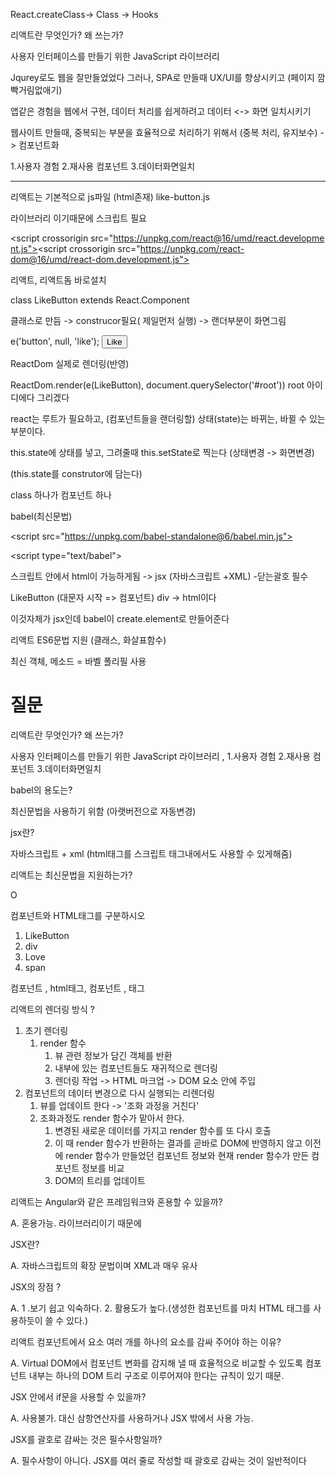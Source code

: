 React.createClass-> Class -> Hooks

리액트란 무엇인가? 왜 쓰는가?

사용자 인터페이스를 만들기 위한 JavaScript 라이브러리

Jqurey로도 웹을 잘만들었었다 그러나, SPA로 만들때 UX/UI를 향상시키고 (페이지 깜빡거림없애기)

앱같은 경험을 웹에서 구현, 데이터 처리를 쉽게하려고 데이터 <-> 화면 일치시키기

웹사이트 만들때, 중복되는 부분을 효율적으로 처리하기 위해서 (중복 처리, 유지보수) -> 컴포넌트화



1.사용자 경험 2.재사용 컴포넌트 3.데이터화면일치

---

리액트는 기본적으로 js파일 (html존재)  like-button.js



라이브러리 이기때문에 스크립트 필요



<script crossorigin src="https://unpkg.com/react@16/umd/react.development.js"></script><script crossorigin src="https://unpkg.com/react-dom@16/umd/react-dom.development.js"></script>



리액트, 리액트돔 바로설치

class LikeButton extends React.Component

클래스로 만듬 -> construcor필요( 제일먼저 실행) -> 랜더부분이 화면그림



e('button', null, 'like'); <button>Like</button>



ReactDom 실제로 렌더링(반영)

ReactDom.render(e(LikeButton), document.querySelector('#root')) root 아이디에다 그리겠다



react는 루트가 필요하고, (컴포넌트들을 랜더링할) 상태(state)는 바뀌는, 바뀔 수 있는 부분이다.



this.state에 상태를 넣고, 그려줄때 this.setState로 찍는다 (상태변경 -> 화면변경)

(this.state를 construtor에 담는다)

class 하나가 컴포넌트 하나



babel(최신문법)

<script src="https://unpkg.com/babel-standalone@6/babel.min.js"></script>

<script type="text/babel">

스크립트 안에서 html이 가능하게됨 -> jsx (자바스크립트 +XML) -닫는괄호 필수



LikeButton (대문자 시작 => 컴포넌트) div -> html이다



<LikeButton /> 이것자체가 jsx인데 babel이 create.element로 만들어준다

리액트 ES6문법 지원 (클래스, 화살표함수)



최신 객체, 메소드 = 바벨 폴리필 사용







<h1>질문</h1>

리액트란 무엇인가? 왜 쓰는가?

사용자 인터페이스를 만들기 위한 JavaScript 라이브러리 , 1.사용자 경험 2.재사용 컴포넌트 3.데이터화면일치



babel의 용도는?

최신문법을 사용하기 위함 (아랫버전으로 자동변경)



jsx란?

자바스크립트 + xml (html태그를 스크립트 태그내에서도 사용할 수 있게해줌)



리액트는 최신문법을 지원하는가?

O



컴포넌트와 HTML태그를 구분하시오

1. LikeButton
2. div
3. Love
4. span

컴포넌트 , html태그, 컴포넌트 , 태그



리액트의 렌더링 방식 ?

1. 초기 렌더링 
   1. render 함수 
      1. 뷰 관련 정보가 담긴 객체를 반환
      2. 내부에 있는 컴포넌트들도 재귀적으로 렌더링
      3. 렌더링 작업 -> HTML 마크업 -> DOM 요소 안에 주입
2. 컴포넌트의 데이터 변경으로 다시 실행되는 리렌더링 
   1. 뷰를 업데이트 한다 -> '조화 과정을 거친다'
   2. 조화과정도 render 함수가 맡아서 한다. 
      1. 변경된 새로운 데이터를 가지고 render 함수를 또 다시 호출
      2. 이 때 render 함수가 반환하는 결과를 곧바로 DOM에 반영하지 않고 이전에 render 함수가 만들었던 컴포넌트 정보와 현재 render 함수가 만든 컴포넌트 정보를 비교
      3. DOM의 트리를 업데이트

리액트는 Angular와 같은 프레임워크와 혼용할 수 있을까?

A. 혼용가능. 라이브러리이기 때문에

JSX란?

A. 자바스크립트의 확장 문법이며 XML과 매우 유사

JSX의 장점 ?

A. 1 .보기 쉽고 익숙하다. 2. 활용도가 높다.(생성한 컴포넌트를 마치 HTML 태그를 사용하듯이 쓸 수 있다.)

리액트 컴포넌트에서 요소 여러 개를 하나의 요소를 감싸 주어야 하는 이유?

A. Virtual DOM에서 컴포넌트 변화를 감지해 낼 때 효율적으로 비교할 수 있도록 컴포넌트 내부는 하나의 DOM 트리 구조로 이루어져야 한다는 규칙이 있기 때문.

JSX 안에서 if문을 사용할 수 있을까?

A. 사용불가. 대신 삼항연산자를 사용하거나 JSX 밖에서 사용 가능.

JSX를 괄호로 감싸는 것은 필수사항일까?

A. 필수사항이 아니다. JSX를 여러 줄로 작성할 때 괄호로 감싸는 것이 일반적이다